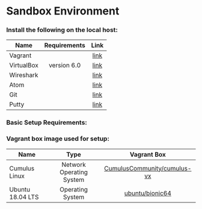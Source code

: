 # Sandbox Environment

### Install the following on the local host:

| Name          | Requirements  | Link  |
| ------------- |:-------------:|:-----:|
| Vagrant       |               | [link](https://releases.hashicorp.com/vagrant/2.2.6/vagrant_2.2.6_x86_64.msi) |
| VirtualBox    | version 6.0   | [link](https://download.virtualbox.org/virtualbox/6.0.14/VirtualBox-6.0.14-133895-Win.exe) |
| Wireshark     |               | [link](https://1.na.dl.wireshark.org/win64/Wireshark-win64-3.2.0.exe) |
| Atom          |               | [link](https://github.com/atom/atom/releases/download/v1.42.0/AtomSetup-x64.exe) |
| Git           |               | [link](https://github.com/git-for-windows/git/releases/download/v2.24.1.windows.2/Git-2.24.1.2-64-bit.exe) |
| Putty         |               | [link](https://the.earth.li/~sgtatham/putty/latest/w64/putty-64bit-0.73-installer.msi) |

### Basic Setup Requirements:


### Vagrant box image used for setup:

| Name              | Type                     |  Vagrant Box                 |
| ----------------- |:------------------------:| :---------------------------:|
| Cumulus Linux     | Network Operating System | [CumulusCommunity/cumulus-vx](https://app.vagrantup.com/CumulusCommunity/boxes/cumulus-vx)|
| Ubuntu 18.04 LTS  | Operating System         | [ubuntu/bionic64](https://app.vagrantup.com/ubuntu/boxes/bionic64)|
